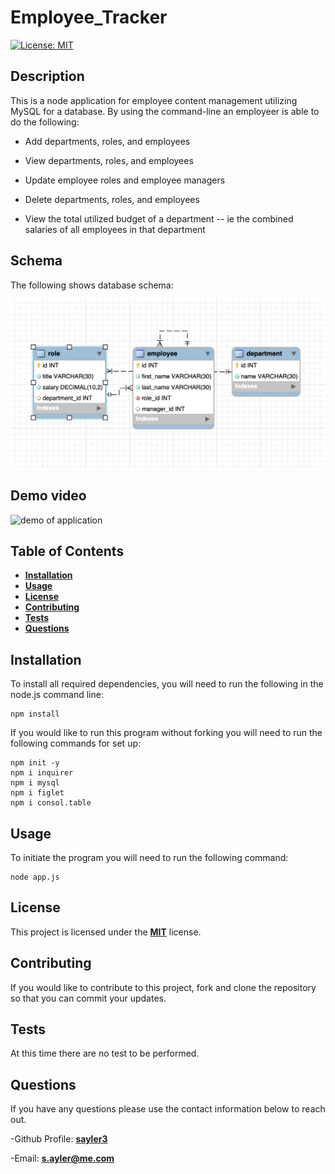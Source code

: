 # Employee_Tracker

[![License: MIT](https://img.shields.io/badge/License-MIT-yellow.svg)](https://opensource.org/licenses/MIT)

## Description

This is a node application for employee content management utilizing MySQL for a database. By using the command-line an employeer is able to do the following:

- Add departments, roles, and employees

- View departments, roles, and employees

- Update employee roles and employee managers

- Delete departments, roles, and employees

- View the total utilized budget of a department -- ie the combined salaries of all employees in that department

## Schema

The following shows database schema:

![Database Schema](assets/schema.png)

## Demo video

![demo of application](assets/demoVid.gif)


## Table of Contents

- [**Installation**](#installation)
- [**Usage**](#usage)
- [**License**](#license)
- [**Contributing**](#contributing)
- [**Tests**](#tests)
- [**Questions**](#questions)

## Installation

To install all required dependencies, you will need to run the following in the node.js command line:

```
npm install
```

If you would like to run this program without forking you will need to run the following commands for set up:

```
npm init -y
npm i inquirer
npm i mysql
npm i figlet
npm i consol.table
```

## Usage

To initiate the program you will need to run the following command:

```
node app.js
```

## License

This project is licensed under the [**MIT**](https://opensource.org/licenses/MIT) license.

## Contributing

If you would like to contribute to this project, fork and clone the repository so that you can commit your updates.

## Tests

At this time there are no test to be performed.

## Questions

If you have any questions please use the contact information below to reach out.

-Github Profile: [**sayler3**](https://github.com/sayler3)

-Email: **s.ayler@me.com**
